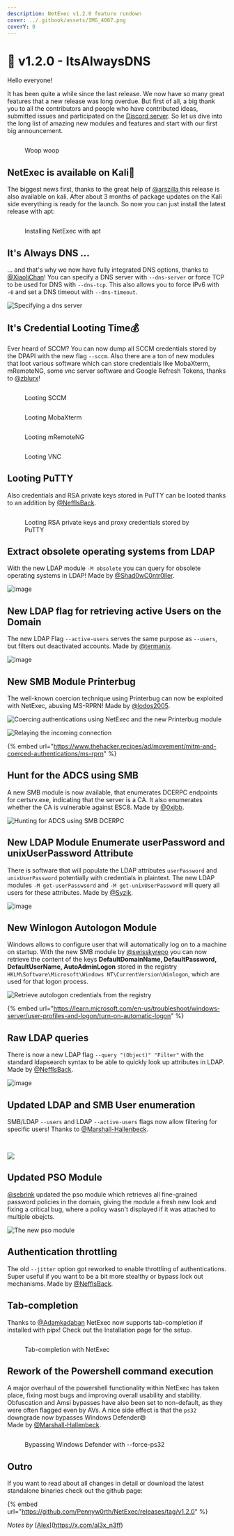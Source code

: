 ```yaml
---
description: NetExec v1.2.0 feature rundown
cover: ../.gitbook/assets/IMG_4087.png
coverY: 0
---
```


# 📡 v1.2.0 - ItsAlwaysDNS

Hello everyone!

It has been quite a while since the last release. We now have so many great features that a new release was long overdue. But first of all, a big thank you to all the contributors and people who have contributed ideas, submitted issues and participated on the [Discord server](https://discord.gg/pjwUTQzg8R). So let us dive into the long list of amazing new modules and features and start with our first big announcement.

<figure><img src="../.gitbook/assets/the-office.gif" alt=""><figcaption><p>Woop woop</p></figcaption></figure>

## NetExec is available on Kali:rocket:

The biggest news first, thanks to the great help of [@arszilla ](https://x.com/arszilla)this release is also available on kali. After about 3 months of package updates on the Kali side everything is ready for the launch. So now you can just install the latest release with apt:

<figure><img src="../.gitbook/assets/image (8).png" alt=""><figcaption><p>Installing NetExec with apt</p></figcaption></figure>

## It's Always DNS ...

... and that's why we now have fully integrated DNS options, thanks to [@XiaoliChan](https://x.com/Memory_before)! You can specify a DNS server with `--dns-server` or force TCP to be used for DNS with `--dns-tcp`. This also allows you to force IPv6 with `-6` and set a DNS timeout with `--dns-timeout`.

![Specifying a dns server](https://github.com/Pennyw0rth/NetExec-Wiki/assets/50464194/42925ec8-c693-48ae-9c02-bb4ef27a1b0a)

## It's Credential Looting Time💰

Ever heard of SCCM? You can now dump all SCCM credentials stored by the DPAPI with the new flag `--sccm`. Also there are a ton of new modules that loot various software which can store credentials like MobaXterm, mRemoteNG, some vnc server software and Google Refresh Tokens, thanks to [@zblurx](https://x.com/_zblurx)!&#x20;

<figure><img src="https://github.com/Pennyw0rth/NetExec-Wiki/assets/50464194/5301e0f8-39cf-4716-894f-75e8bd197f40" alt=""><figcaption><p>Looting SCCM</p></figcaption></figure>

<figure><img src="https://github.com/Pennyw0rth/NetExec-Wiki/assets/50464194/be55049d-45cf-4b52-be81-502c2b6e0013" alt=""><figcaption><p>Looting MobaXterm</p></figcaption></figure>

<div data-full-width="false"><figure><img src="https://github.com/Pennyw0rth/NetExec-Wiki/assets/50464194/3b919e10-6b67-414e-af11-000645e33d4e" alt=""><figcaption><p>Looting mRemoteNG</p></figcaption></figure></div>

<figure><img src="https://github.com/Pennyw0rth/NetExec-Wiki/assets/50464194/ced41d32-e8ba-4463-af77-d2ce0d9801e8" alt=""><figcaption><p>Looting VNC</p></figcaption></figure>

## Looting PuTTY

Also credentials and RSA private keys stored in PuTTY can be looted thanks to an addition by [@NeffIsBack](https://x.com/al3x_n3ff).

<figure><img src="https://github.com/Pennyw0rth/NetExec-Wiki/assets/50464194/0dd0c207-b244-4244-8668-f7587602453b" alt=""><figcaption><p>Looting RSA private keys and proxy credentials stored by PuTTY</p></figcaption></figure>

## Extract obsolete operating systems from LDAP

With the new LDAP module `-M obsolete` you can query for obsolete operating systems in LDAP! Made by [@Shad0wC0ntr0ller](https://x.com/Shad0wCntr0ller).

![image](https://github.com/Pennyw0rth/NetExec-Wiki/assets/50464194/5eb296e6-3ab4-4932-b7d3-69b88f7a2b7b)

## New LDAP flag for retrieving active Users on the Domain

The new LDAP Flag `--active-users` serves the same purpose as `--users`, but filters out deactivated accounts. Made by [@termanix](https://github.com/termanix).

![image](https://github.com/Pennyw0rth/NetExec-Wiki/assets/50464194/14e39eec-4342-404f-86ae-014c74d6de2d)

## New SMB Module Printerbug

The well-known coercion technique using Printerbug can now be exploited with NetExec, abusing MS-RPRN! Made by [@lodos2005](https://github.com/lodos2005).

<div data-full-width="false"><img src="https://github.com/Pennyw0rth/NetExec-Wiki/assets/50464194/94a83b39-5bec-4934-931b-e33353dc4529" alt="Coercing authentications using NetExec and the new Printerbug module"></div>

![Relaying the incoming connection](https://github.com/Pennyw0rth/NetExec-Wiki/assets/50464194/bd0f18e7-3a94-421b-b763-1fc7445e7c60)

{% embed url="https://www.thehacker.recipes/ad/movement/mitm-and-coerced-authentications/ms-rprn" %}

## Hunt for the ADCS using SMB

A new SMB module is now available, that enumerates DCERPC endpoints for certsrv.exe, indicating that the server is a CA. It also enumerates whether the CA is vulnerable against ESC8. Made by [@0xjbb](https://github.com/0xjbb).

![Hunting for ADCS using SMB DCERPC](https://github.com/Pennyw0rth/NetExec-Wiki/assets/50464194/babcd4a5-c96d-4705-b164-d205e0f1b685)

## New LDAP Module Enumerate userPassword and unixUserPassword Attribute

There is software that will populate the LDAP attributes `userPassword` and `unixUserPassword` potentially with credentials in plaintext. The new LDAP modules `-M get-userPasswsord` and `-M get-unixUserPassword` will query all users for these attributes. Made by [@Syzik](https://x.com/SyzikSecu).

![image](https://github.com/Pennyw0rth/NetExec-Wiki/assets/50464194/a01986e8-62ee-496f-ae92-6cfc168a1f31)

## New Winlogon Autologon Module

Windows allows to configure user that will automatically log on to a machine on startup. With the new SMB module by [@swisskyrepo](https://x.com/pentest_swissky) you can now retrieve the content of the keys **DefaultDomainName, DefaultPassword, DefaultUserName, AutoAdminLogon** stored in the registry `HKLM\Software\Microsoft\Windows NT\CurrentVersion\Winlogon`, which are used for that logon process.

![Retrieve autologon credentials from the registry](https://github.com/Pennyw0rth/NetExec-Wiki/assets/50464194/dcaf5906-db93-409a-9937-dbf82ca728b6)

{% embed url="https://learn.microsoft.com/en-us/troubleshoot/windows-server/user-profiles-and-logon/turn-on-automatic-logon" %}

## Raw LDAP queries

There is now a new LDAP flag `--query "(Object)" "Filter"` with the standard ldapsearch syntax to be able to quickly look up attributes in LDAP. Made by [@NeffIsBack](https://x.com/al3x_n3ff).

![image](https://github.com/Pennyw0rth/NetExec-Wiki/assets/50464194/145e0573-bf1e-4e18-971b-3f098506c8e3)

## Updated LDAP and SMB User enumeration

SMB/LDAP `--users` and LDAP `--active-users` flags now allow filtering for specific users! Thanks to [@Marshall-Hallenbeck](https://x.com/MJHallenbeck).

<div data-full-width="false"><img src="https://github.com/Pennyw0rth/NetExec-Wiki/assets/50464194/f191bd1f-af45-4cdc-bd84-e82b74bff502" alt=""> <img src="https://github.com/Pennyw0rth/NetExec-Wiki/assets/50464194/e2c4e3eb-ec14-42a7-a895-2df852d2cfe1" alt=""></div>

![](https://github.com/Pennyw0rth/NetExec-Wiki/assets/50464194/28d9208f-b7be-4f06-9505-d1b76e6b4201)

## Updated PSO Module

[@sebrink](https://x.com/_sandw1ch) updated the pso module which retrieves all fine-grained password policies in the domain, giving the module a fresh new look and fixing a critical bug, where a policy wasn't displayed if it was attached to multiple obejcts.

![The new pso module](https://github.com/Pennyw0rth/NetExec-Wiki/assets/50464194/899e73df-e4b0-4db6-9de1-2527bff470d2)

## Authentication throttling

The old `--jitter` option got reworked to enable throttling of authentications. Super useful if you want to be a bit more stealthy or bypass lock out mechanisms. Made by [@NeffIsBack](https://x.com/al3x_n3ff).

## Tab-completion

Thanks to [@Adamkadaban](https://x.com/Adamkadaban) NetExec now supports tab-completion if installed with pipx! Check out the Installation page for the setup.

<figure><img src="../.gitbook/assets/nxc-argcomplete.gif" alt=""><figcaption><p>Tab-completion with NetExec</p></figcaption></figure>

## Rework of the Powershell command execution

A major overhaul of the powershell functionality within NetExec has taken place, fixing most bugs and improving overall usability and stability. Obfuscation and Amsi bypasses have also been set to non-default, as they were often flagged even by AVs. A nice side effect is that the `ps32` downgrade now bypasses Windows Defender😄\
Made by [@Marshall-Hallenbeck](https://x.com/MJHallenbeck).

<figure><img src="../.gitbook/assets/image (1) (1).png" alt=""><figcaption><p>Bypassing Windows Defender with --force-ps32</p></figcaption></figure>

## Outro

If you want to read about all changes in detail or download the latest standalone binaries check out the github page:

{% embed url="https://github.com/Pennyw0rth/NetExec/releases/tag/v1.2.0" %}

_Notes by_ [[Alex](https://app.gitbook.com/u/alCUfo8lzveMZiazRt7RlLHEgiO2 "mention")](https://x.com/al3x_n3ff)
